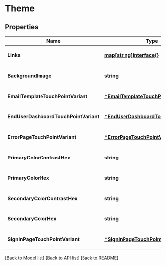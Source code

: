 # Theme

## Properties
Name | Type | Description | Notes
------------ | ------------- | ------------- | -------------
**Links** | [**map[string]interface{}**](interface{}.md) |  | [optional] [default to null]
**BackgroundImage** | **string** |  | [optional] [default to null]
**EmailTemplateTouchPointVariant** | [***EmailTemplateTouchPointVariant**](EmailTemplateTouchPointVariant.md) |  | [optional] [default to null]
**EndUserDashboardTouchPointVariant** | [***EndUserDashboardTouchPointVariant**](EndUserDashboardTouchPointVariant.md) |  | [optional] [default to null]
**ErrorPageTouchPointVariant** | [***ErrorPageTouchPointVariant**](ErrorPageTouchPointVariant.md) |  | [optional] [default to null]
**PrimaryColorContrastHex** | **string** |  | [optional] [default to null]
**PrimaryColorHex** | **string** |  | [optional] [default to null]
**SecondaryColorContrastHex** | **string** |  | [optional] [default to null]
**SecondaryColorHex** | **string** |  | [optional] [default to null]
**SignInPageTouchPointVariant** | [***SignInPageTouchPointVariant**](SignInPageTouchPointVariant.md) |  | [optional] [default to null]

[[Back to Model list]](../README.md#documentation-for-models) [[Back to API list]](../README.md#documentation-for-api-endpoints) [[Back to README]](../README.md)

